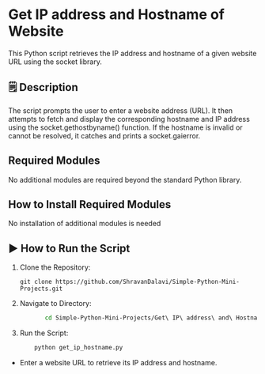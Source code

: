 # Get IP address and Hostname of Website
This Python script retrieves the IP address and hostname of a given website URL using the socket library.

## 🗒️ Description
The script prompts the user to enter a website address (URL). It then attempts to fetch and display the corresponding hostname and IP address using the socket.gethostbyname() function. If the hostname is invalid or cannot be resolved, it catches and prints a socket.gaierror.

## Required Modules
No additional modules are required beyond the standard Python library.

## How to Install Required Modules
No installation of additional modules is needed

## ▶️ How to Run the Script
1. Clone the Repository:
   ```
   git clone https://github.com/ShravanDalavi/Simple-Python-Mini-Projects.git
   ```
2. Navigate to Directory:
   ```bash 
          cd Simple-Python-Mini-Projects/Get\ IP\ address\ and\ Hostname\ of\ Website
   ```
2. Run the Script:
   ```bash 
       python get_ip_hostname.py
   ```
- Enter a website URL to retrieve its IP address and hostname.
